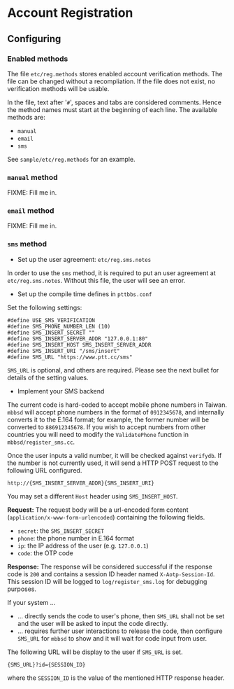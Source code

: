 # Account Registration

## Configuring

### Enabled methods

The file `etc/reg.methods` stores enabled account verification methods.
The file can be changed without a recompliation.
If the file does not exist, no verification methods will be usable.

In the file, text after '`#`', spaces and tabs are considered comments.
Hence the method names must start at the beginning of each line.
The available methods are:

- `manual`
- `email`
- `sms`

See `sample/etc/reg.methods` for an example.

### `manual` method

FIXME: Fill me in.

### `email` method

FIXME: Fill me in.

### `sms` method

- Set up the user agreement: `etc/reg.sms.notes`

In order to use the `sms` method, it is required to put an user agreement at
`etc/reg.sms.notes`. Without this file, the user will see an error.

- Set up the compile time defines in `pttbbs.conf`

Set the following settings:

```
#define USE_SMS_VERIFICATION
#define SMS_PHONE_NUMBER_LEN (10)
#define SMS_INSERT_SECRET ""
#define SMS_INSERT_SERVER_ADDR "127.0.0.1:80"
#define SMS_INSERT_HOST SMS_INSERT_SERVER_ADDR
#define SMS_INSERT_URI "/sms/insert"
#define SMS_URL "https://www.ptt.cc/sms"
```

`SMS_URL` is optional, and others are required.
Please see the next bullet for details of the setting values.

- Implement your SMS backend

The current code is hard-coded to accept mobile phone numbers in Taiwan.
`mbbsd` will accept phone numbers in the format of `0912345678`,
and internally converts it to the E.164 format; for example, the former number
will be converted to `886912345678`. If you wish to accept numbers from other
countries you will need to modify the `ValidatePhone` function in
`mbbsd/register_sms.cc`.

Once the user inputs a valid number, it will be checked against `verifydb`.
If the number is not currently used, it will send a HTTP POST request to the
following URL configured.

```
http://{SMS_INSERT_SERVER_ADDR}{SMS_INSERT_URI}
```

You may set a different `Host` header using `SMS_INSERT_HOST`.

**Request:**
The request body will be a url-encoded form content
(`application/x-www-form-urlencoded`) containing the following fields.

- `secret`: the `SMS_INSERT_SECRET`
- `phone`: the phone number in E.164 format
- `ip`: the IP address of the user (e.g. `127.0.0.1`)
- `code`: the OTP code

**Response:**
The response will be considered successful if the response code is `200` and
contains a session ID header named `X-Aotp-Session-Id`.
This session ID will be logged to `log/register_sms.log` for debugging
purposes.

If your system ...

- ... directly sends the code to user's phone, then `SMS_URL` shall not be set
and the user will be asked to input the code directly.
- ... requires further user interactions to release the code, then configure
`SMS_URL` for `mbbsd` to show and it will wait for code input from user.

The following URL will be display to the user if `SMS_URL` is set.

```
{SMS_URL}?id={SESSION_ID}
```

where the `SESSION_ID` is the value of the mentioned HTTP response header.
